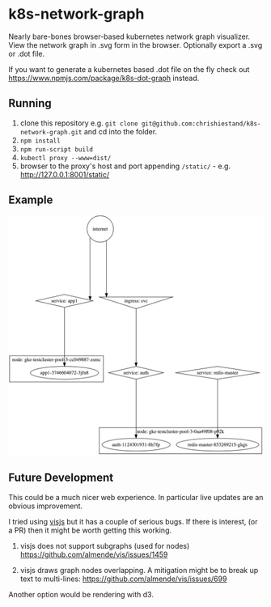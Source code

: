 # k8s-network-graph
Nearly bare-bones browser-based kubernetes network graph visualizer. View the network graph in .svg form in the browser. Optionally export a .svg or .dot file.

If you want to generate a kubernetes based .dot file on the fly check out <https://www.npmjs.com/package/k8s-dot-graph> instead.

## Running

1. clone this repository e.g. `git clone git@github.com:chrishiestand/k8s-network-graph.git` and cd into the folder.
2. `npm install`
3. `npm run-script build`
4. `kubectl proxy --www=dist/`
5. browser to the proxy's host and port appending `/static/` - e.g. <http://127.0.0.1:8001/static/>

## Example
![Example output](https://github.com/chrishiestand/node-k8s-dot-graph/raw/master/test/screenshot.png)

## Future Development

This could be a much nicer web experience. In particular live updates are an obvious improvement.

I tried using [visjs](http://visjs.org/) but it has a couple of serious bugs. If there is interest, (or a PR) then it might be worth getting this working.

1. visjs does not support subgraphs (used for nodes)
 https://github.com/almende/vis/issues/1459

2. visjs draws graph nodes overlapping. A mitigation might be to break up text to multi-lines:
  https://github.com/almende/vis/issues/699

Another option would be rendering with d3.
